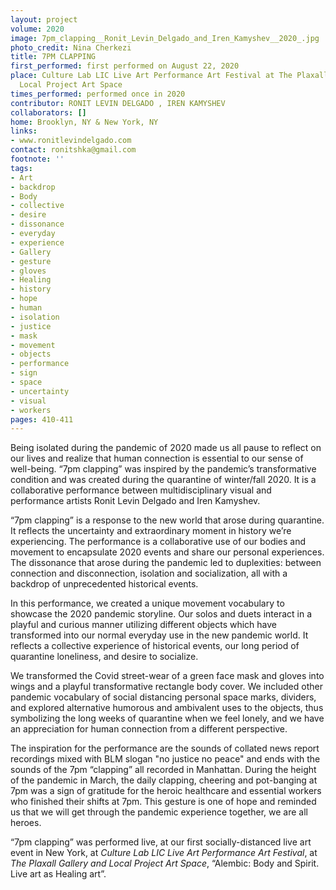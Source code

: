 ```yaml
---
layout: project
volume: 2020
image: 7pm_clapping__Ronit_Levin_Delgado_and_Iren_Kamyshev__2020_.jpg
photo_credit: Nina Cherkezi
title: 7PM CLAPPING
first_performed: first performed on August 22, 2020
place: Culture Lab LIC Live Art Performance Art Festival at The Plaxall Gallery and
  Local Project Art Space
times_performed: performed once in 2020
contributor: RONIT LEVIN DELGADO , IREN KAMYSHEV
collaborators: []
home: Brooklyn, NY & New York, NY
links:
- www.ronitlevindelgado.com
contact: ronitshka@gmail.com
footnote: ''
tags:
- Art
- backdrop
- Body
- collective
- desire
- dissonance
- everyday
- experience
- Gallery
- gesture
- gloves
- Healing
- history
- hope
- human
- isolation
- justice
- mask
- movement
- objects
- performance
- sign
- space
- uncertainty
- visual
- workers
pages: 410-411
---
```


Being isolated during the pandemic of 2020 made us all pause to reflect on our lives and realize that human connection is essential to our sense of well-being. “7pm clapping” was inspired by the pandemic’s transformative condition and was created during the quarantine of winter/fall 2020. It is a collaborative performance between multidisciplinary visual and performance artists Ronit Levin Delgado and Iren Kamyshev.  
 
“7pm clapping” is a response to the new world that arose during quarantine. It reflects the uncertainty and extraordinary moment in history we’re experiencing. The performance is a collaborative use of our bodies and movement to encapsulate 2020 events and share our personal experiences. The dissonance that arose during the pandemic led to duplexities: between connection and disconnection, isolation and socialization, all with a backdrop of unprecedented historical events.  
 
In this performance, we created a unique movement vocabulary to showcase the 2020 pandemic storyline. Our solos and duets interact in a playful and curious manner utilizing different objects which have transformed into our normal everyday use in the new pandemic world. It reflects a collective experience of historical events, our long period of quarantine loneliness, and desire to socialize.
 
We transformed the Covid street-wear of a green face mask and gloves into wings and a playful transformative rectangle body cover. We included other pandemic vocabulary of social distancing personal space marks, dividers, and explored alternative humorous and ambivalent uses to the objects, thus symbolizing the long weeks of quarantine when we feel lonely, and we have an appreciation for human connection from a different perspective.
 
The inspiration for the performance are the sounds of collated news report recordings mixed with BLM slogan "no justice no peace" and ends with the sounds of the 7pm “clapping” all recorded in Manhattan. During the height of the pandemic in March, the daily clapping, cheering and pot-banging at 7pm was a sign of gratitude for the heroic healthcare and essential workers who finished their shifts at 7pm. This gesture is one of hope and reminded us that we will get through the pandemic experience together, we are all heroes. 
 
“7pm clapping” was performed live, at our first socially-distanced live art event in New York, at *Culture Lab LIC Live Art Performance Art Festival*, at *The Plaxall Gallery and Local Project Art Space*, “Alembic: Body and Spirit. Live art as Healing art”.
